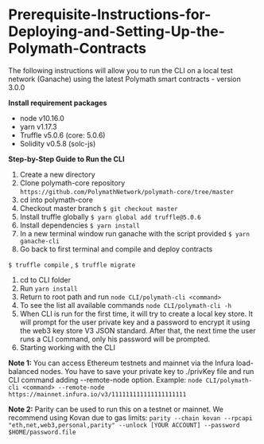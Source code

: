 # Prerequisite-Instructions-for-Deploying-and-Setting-Up-the-Polymath-Contracts

The following instructions will allow you to run the CLI on a local test network \(Ganache\) using the latest Polymath smart contracts - version 3.0.0

**Install requirement packages**

* node v10.16.0
* yarn v1.17.3
* Truffle v5.0.6 \(core: 5.0.6\)
* Solidity v0.5.8 \(solc-js\)

**Step-by-Step Guide to Run the CLI**

1. Create a new directory
2. Clone polymath-core repository `https://github.com/PolymathNetwork/polymath-core/tree/master`
3. cd into polymath-core
4. Checkout master branch `$ git checkout master`
5. Install truffle globally `$ yarn global add truffle@5.0.6`
6. Install dependencies `$ yarn install`
7. In a new terminal window run ganache with the script provided `$ yarn ganache-cli`
8. Go back to first terminal and compile and deploy contracts

`$ truffle compile` , `$ truffle migrate`

1. cd to CLI folder
2. Run `yarn install`
3. Return to root path and run `node CLI/polymath-cli <command>`
4. To see the list all available commands `node CLI/polymath-cli -h`
5. When CLI is run for the first time, it will try to create a local key store. It will prompt for the user private key and a password to encrypt it using the web3 key store V3 JSON standard. After that, the next time the user runs a CLI command, only his password will be prompted.
6. Starting working with the CLI

**Note 1:** You can access Ethereum testnets and mainnet via the Infura load-balanced nodes. You have to save your private key to ./privKey file and run CLI command adding --remote-node option. Example: `node CLI/polymath-cli <command> --remote-node https://mainnet.infura.io/v3/111111111111111111111`

**Note 2:** Parity can be used to run this on a testnet or mainnet. We recommend using Kovan due to gas limits: `parity --chain kovan --rpcapi "eth,net,web3,personal,parity" --unlock [YOUR ACCOUNT] --password $HOME/password.file`

